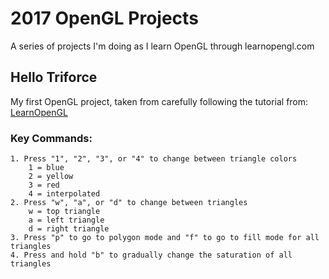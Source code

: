 # 2017 OpenGL Projects
A series of projects I'm doing as I learn OpenGL through learnopengl.com

## Hello Triforce

My first OpenGL project, taken from carefully following the tutorial from: [LearnOpenGL](https://learnopengl.com/#!Getting-started/Hello-Triangle)
            
### Key Commands:   
    1. Press "1", "2", "3", or "4" to change between triangle colors    
        1 = blue    
        2 = yellow  
        3 = red 
        4 = interpolated    
    2. Press "w", "a", or "d" to change between triangles   
        w = top triangle    
        a = left triangle   
        d = right triangle  
    3. Press "p" to go to polygon mode and "f" to go to fill mode for all triangles 
    4. Press and hold "b" to gradually change the saturation of all triangles   
